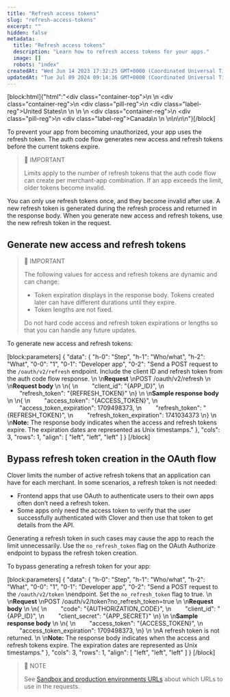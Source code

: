 ```yaml
---
title: "Refresh access tokens"
slug: "refresh-access-tokens"
excerpt: ""
hidden: false
metadata: 
  title: "Refresh access tokens"
  description: "Learn how to refresh access tokens for your apps."
  image: []
  robots: "index"
createdAt: "Wed Jun 14 2023 17:32:25 GMT+0000 (Coordinated Universal Time)"
updatedAt: "Tue Jul 09 2024 09:14:36 GMT+0000 (Coordinated Universal Time)"
---
```

<meta name=" description" content="Learn how to refresh access tokens for your apps.">

[block:html]{"html":"<div class=\"container-top\">\n  <!--United States-->\n  <div class=\"container-reg\">\n    <div class=\"pill-reg\">\n      <div class=\"label-reg\">United States</div>\n    </div>\n  </div>\n  <!--Canada-->\n  <div class=\"container-reg\">\n    <div class=\"pill-reg\">\n      <div class=\"label-reg\">Canada</div>\n    </div>\n  </div>\n</div>\n\n<!--Css-->\n<style>\n.container-top {\n  top: -15px;\n  position: relative;\n  margin-bottom: -5px;\n}\n\n.container-reg {\n  align-items: center;\n  min-width: auto; \n  width: fit-content;\n  text-align: left;\n  overflow: auto;\n  display: inline-block; \n}\n\n/*Pill format REG*/\n.pill-reg {\n  background: #44BB44;\n  border: .5px solid #44BB44;\n  margin-left: 5px;\n  overflow: hidden;\n  display: flex; \n  justify-content: center; \n  align-items: center; \n  border-radius: 10px;\n  height: 1.8rem;\n  margin-top: 10px;\n  margin-bottom: 1.5px; \n  padding: 0 10px; \n}\n\n/*Text FORMAT inside REG pills */\n.pill-reg .label-reg, \n.pill-reg__addon .label-reg \n{\n  font-style: normal;\n  font-weight: normal;\n  font-size: 12px;\n  color: #fff;\n  vertical-align: middle;\n  margin: 0;\n  padding: 0 5px;\n}\n</style>"}[/block]

To prevent your app from becoming unauthorized, your app uses the refresh token. The auth code flow generates new access and refresh tokens before the current tokens expire.

> 🚧 IMPORTANT
> 
> Limits apply to the number of refresh tokens that the auth code flow can create per merchant-app combination. If an app exceeds the limit, older tokens become invalid.

You can only use refresh tokens once, and they become invalid after use. A new refresh token is generated during the refresh process and returned in the response body. When you generate new access and refresh tokens, use the new refresh token in the request.

## Generate new access and refresh tokens

> 🚧 IMPORTANT
> 
> The following values for access and refresh tokens are dynamic and can change:
> 
> - Token expiration displays in the response body. Tokens created later can have different durations until they expire. 
> - Token lengths are not fixed.
> 
> Do not hard code access and refresh token expirations or lengths so that you can handle any future updates.

To generate new access and refresh tokens:

[block:parameters]
{
  "data": {
    "h-0": "Step",
    "h-1": "Who/what",
    "h-2": "What",
    "0-0": "1",
    "0-1": "Developer app",
    "0-2": "Send a POST request to the `/oauth/v2/refresh` endpoint. Include the client ID and refresh token from the auth code flow response.  \n  \n**Request**  \nPOST /oauth/v2/refresh  \n  \n**Request body**  \n  \n{  \n    <code>    </code>\"client_id\": \"{APP_ID}\",  \n    <code>    </code>\"refresh_token\": \"{REFRESH_TOKEN}\"  \n}  \n  \n**Sample response body**  \n  \n{  \n    <code>    </code>\"access_token\": \"{ACCESS_TOKEN}\",  \n    <code>    </code>\"access_token_expiration\": 1709498373,  \n    <code>    </code>\"refresh_token\": \"{REFRESH_TOKEN}\",  \n    <code>    </code>\"refresh_token_expiration\": 1741034373  \n}  \n  \n**Note:** The response body indicates when the access and refresh tokens expire. The expiration dates are represented as Unix timestamps."
  },
  "cols": 3,
  "rows": 1,
  "align": [
    "left",
    "left",
    "left"
  ]
}
[/block]


## Bypass refresh token creation in the OAuth flow

Clover limits the number of active refresh tokens that an application can have for each merchant. In some scenarios, a refresh token is not needed: 

- Frontend apps that use OAuth to authenticate users to their own apps often don’t need a refresh token.
- Some apps only need the access token to verify that the user successfully authenticated with Clover and then use that token to get details from the API.

Generating a refresh token in such cases may cause the app to reach the limit unnecessarily. Use the `no_refresh_token` flag on the OAuth Authorize endpoint to bypass the refresh token creation.

To bypass generating a refresh token for your app:

[block:parameters]
{
  "data": {
    "h-0": "Step",
    "h-1": "Who/what",
    "h-2": "What",
    "0-0": "1",
    "0-1": "Developer app",
    "0-2": "Send a POST request to the `/oauth/v2/token`  \nendpoint. Set the `no_refresh_token` flag to true.  \n  \n**Request**  \nPOST /oauth/v2/token?no_refresh_token=true  \n  \n**Request body**  \n  \n{  \n    <code>    </code>\"code\": \"{AUTHORIZATION_CODE}\",  \n    <code>    </code>\"client_id\": \"{APP_ID}\",  \n    <code>    </code>\"client_secret\": \"{APP_SECRET}\"  \n}  \n  \n**Sample response body**  \n  \n{  \n   <code>    </code>\"access_token\": \"{ACCESS_TOKEN}\",  \n   <code>    </code>\"access_token_expiration\": 1709498373,  \n}  \n  \nA refresh token is not returned.  \n  \n**Note:** The response body indicates when the access and refresh tokens expire. The expiration dates are represented as Unix timestamps."
  },
  "cols": 3,
  "rows": 1,
  "align": [
    "left",
    "left",
    "left"
  ]
}
[/block]


> 📘 NOTE
> 
> See [Sandbox and production environments URLs](https://docs.clover.com/docs/oauth-intro#sandbox-and-production-environment-urls) about which URLs to use in the requests.

